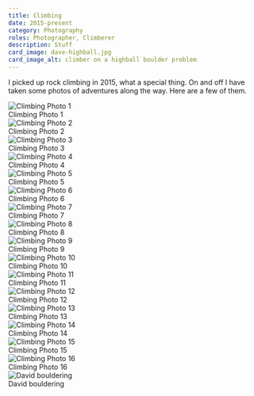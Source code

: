 ```yaml
---
title: Climbing
date: 2015-present
category: Photography
roles: Photographer, Climberer
description: Stuff
card_image: dave-highball.jpg
card_image_alt: climber on a highball boulder problem
---
```



I picked up rock climbing in 2015, what a special thing. 
On and off I have taken some photos of adventures along the way.
Here are a few of them.

<div class="gallery">
    <div class="gallery-item">
        <img src="/static/media/climbing-photography/01.jpg" alt="Climbing Photo 1">
        <div class="caption">Climbing Photo 1</div>
    </div>
    <div class="gallery-item">
        <img src="/static/media/climbing-photography/02.jpg" alt="Climbing Photo 2">
        <div class="caption">Climbing Photo 2</div>
    </div>
    <div class="gallery-item">
        <img src="/static/media/climbing-photography/03.jpg" alt="Climbing Photo 3">
        <div class="caption">Climbing Photo 3</div>
    </div>
    <div class="gallery-item">
        <img src="/static/media/climbing-photography/04.jpg" alt="Climbing Photo 4">
        <div class="caption">Climbing Photo 4</div>
    </div>
    <div class="gallery-item">
        <img src="/static/media/climbing-photography/05.jpg" alt="Climbing Photo 5">
        <div class="caption">Climbing Photo 5</div>
    </div>
    <div class="gallery-item">
        <img src="/static/media/climbing-photography/06.jpg" alt="Climbing Photo 6">
        <div class="caption">Climbing Photo 6</div>
    </div>
    <div class="gallery-item">
        <img src="/static/media/climbing-photography/07.jpg" alt="Climbing Photo 7">
        <div class="caption">Climbing Photo 7</div>
    </div>
    <div class="gallery-item">
        <img src="/static/media/climbing-photography/08.jpg" alt="Climbing Photo 8">
        <div class="caption">Climbing Photo 8</div>
    </div>
    <div class="gallery-item">
        <img src="/static/media/climbing-photography/09.jpg" alt="Climbing Photo 9">
        <div class="caption">Climbing Photo 9</div>
    </div>
    <div class="gallery-item">
        <img src="/static/media/climbing-photography/10.jpg" alt="Climbing Photo 10">
        <div class="caption">Climbing Photo 10</div>
    </div>
    <div class="gallery-item">
        <img src="/static/media/climbing-photography/11.jpg" alt="Climbing Photo 11">
        <div class="caption">Climbing Photo 11</div>
    </div>
    <div class="gallery-item">
        <img src="/static/media/climbing-photography/12.jpg" alt="Climbing Photo 12">
        <div class="caption">Climbing Photo 12</div>
    </div>
    <div class="gallery-item">
        <img src="/static/media/climbing-photography/13.jpg" alt="Climbing Photo 13">
        <div class="caption">Climbing Photo 13</div>
    </div>
    <div class="gallery-item">
        <img src="/static/media/climbing-photography/14.jpg" alt="Climbing Photo 14">
        <div class="caption">Climbing Photo 14</div>
    </div>
    <div class="gallery-item">
        <img src="/static/media/climbing-photography/15.jpg" alt="Climbing Photo 15">
        <div class="caption">Climbing Photo 15</div>
    </div>
    <div class="gallery-item">
        <img src="/static/media/climbing-photography/16.jpg" alt="Climbing Photo 16">
        <div class="caption">Climbing Photo 16</div>
    </div>
    <div class="gallery-item">
        <img src="/static/media/climbing-photography/david-bouldering.jpg" alt="David bouldering">
        <div class="caption">David bouldering</div>
    </div>
</div>




